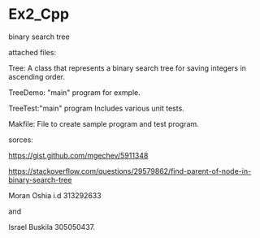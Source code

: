 # Ex2_Cpp

binary search tree


attached files:

Tree: A class that represents a binary search tree for saving integers in ascending order.

TreeDemo: "main" program for exmple.

TreeTest:"main" program Includes various unit tests. 

Makfile: File to create sample program and test program.




sorces:

https://gist.github.com/mgechev/5911348

https://stackoverflow.com/questions/29579862/find-parent-of-node-in-binary-search-tree







Moran Oshia i.d 313292633

and

Israel Buskila 305050437.


















 

